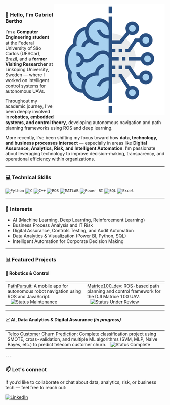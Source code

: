 <img src="/imgs/data_icon.png" min-width="350spx" max-width="350px" width="350px" align="right" alt="Machine Learning Icon">

### 👋 Hello, I'm Gabriel Bertho

I'm a **Computer Engineering student** at the Federal University of São Carlos (UFSCar), Brazil, and a **former Visiting Researcher** at Linköping University, Sweden — where I worked on intelligent control systems for autonomous UAVs.

Throughout my academic journey, I've been deeply involved in **robotics, embedded systems, and control theory**, developing autonomous navigation and path planning frameworks using ROS and deep learning.

More recently, I've been shifting my focus toward how **data, technology, and business processes intersect** — especially in areas like **Digital Assurance, Analytics, Risk, and Intelligent Automation**. I'm passionate about leveraging technology to improve decision-making, transparency, and operational efficiency within organizations.

---

### 💻 Technical Skills

<code><img height="30" src="https://upload.wikimedia.org/wikipedia/commons/c/c3/Python-logo-notext.svg" title="Python"></code>
<code><img height="30" src="https://upload.wikimedia.org/wikipedia/commons/1/19/C_Logo.png" title="C"></code>
<code><img height="30" src="https://upload.wikimedia.org/wikipedia/commons/1/18/ISO_C%2B%2B_Logo.svg" title="C++"></code>
<code><img height="30" src="https://upload.wikimedia.org/wikipedia/commons/1/15/Robot_Operating_System_logo.svg" title="ROS"></code>
<code><img height="30" src="https://upload.wikimedia.org/wikipedia/commons/2/21/Matlab_Logo.png" title="MATLAB"></code>
<code><img height="30" src="https://upload.wikimedia.org/wikipedia/en/thumb/2/20/Power_BI_logo.svg/800px-Power_BI_logo.svg.png" title="Power BI"></code>
<code><img height="30" src="https://upload.wikimedia.org/wikipedia/commons/thumb/d/d7/Sql_data_base_with_logo.svg/512px-Sql_data_base_with_logo.svg.png" title="SQL"></code>
<code><img height="30" src="https://upload.wikimedia.org/wikipedia/commons/thumb/3/34/Microsoft_Office_Excel_%282019%E2%80%93present%29.svg/1024px-Microsoft_Office_Excel_%282019%E2%80%93present%29.svg.png" title="Excel"></code>

---

### 🎯 Interests

- AI (Machine Learning, Deep Learning, Reinforcement Learning)
- Business Process Analysis and IT Risk
- Digital Assurance, Controls Testing, and Audit Automation
- Data Analytics & Visualization (Power BI, Python, SQL)
- Intelligent Automation for Corporate Decision Making

---
### 📊 Featured Projects

#### 🤖 Robotics & Control

<table align="center" style="width: 100%; table-layout: fixed;">
  <tr>
    <td style="width: 50%; text-align: left; vertical-align: middle;">
      <a href="https://github.com/Gabertho/PathPursuit">PathPursuit</a>:  
      A mobile app for autonomous robot navigation using ROS and JavaScript.  
      <img src="https://img.shields.io/badge/status-maintenance-orange" alt="Status Maintenance" style="margin-left: 10px;">
    </td>
    <td style="width: 50%; text-align: left; vertical-align: middle;">
      <a href="https://github.com/Gabertho/Matrice100_dev">Matrice100_dev</a>:  
      ROS-based path planning and control framework for the DJI Matrice 100 UAV.  
      <img src="https://img.shields.io/badge/status-under%20review-purple" alt="Status Under Review" style="margin-left: 10px;">
    </td>
  </tr>
</table>

---

#### 📈 AI, Data Analytics & Digital Assurance *(in progress)*
<table align="center" style="width: 100%; table-layout: fixed;">
  <tr>
    <td style="width: 100%; text-align: left; vertical-align: middle;">
      <a href="https://github.com/Gabertho/telco-customer-churn">Telco Customer Churn Prediction</a>:  
      Complete classification project using SMOTE, cross-validation, and multiple ML algorithms (SVM, MLP, Naive Bayes, etc.) to predict telecom customer churn.  
      <img src="https://img.shields.io/badge/status-complete-brightgreen" alt="Status Complete" style="margin-left: 10px;">
    </td>
  </tr>
</table>
---

### 📫 Let's connect

If you’d like to collaborate or chat about data, analytics, risk, or business tech — feel free to reach out:

[![LinkedIn](https://img.shields.io/badge/-LinkedIn-0e76a8?style=flat-square&logo=linkedin&logoColor=white)](https://br.linkedin.com/in/gabriel-bertho-3671241a6)
